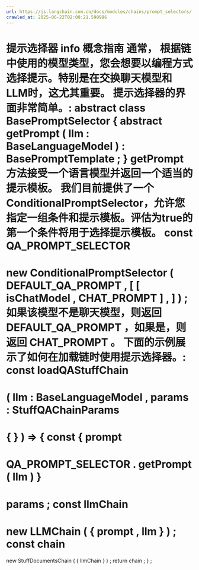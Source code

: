 ```yaml
---
url: https://js.langchain.com.cn/docs/modules/chains/prompt_selectors/
crawled_at: 2025-06-22T02:00:21.590996
---
```


提示选择器
info
概念指南
通常， 根据链中使用的模型类型，您会想要以编程方式选择提示。特别是在交换聊天模型和LLM时，这尤其重要。
提示选择器的界面非常简单。:
abstract
class
BasePromptSelector
{
abstract
getPrompt
(
llm
:
BaseLanguageModel
)
:
BasePromptTemplate
;
}
getPrompt方法接受一个语言模型并返回一个适当的提示模板。
我们目前提供了一个ConditionalPromptSelector，允许您指定一组条件和提示模板。评估为true的第一个条件将用于选择提示模板。
const
QA_PROMPT_SELECTOR
=
new
ConditionalPromptSelector
(
DEFAULT_QA_PROMPT
,
[
[
isChatModel
,
CHAT_PROMPT
]
,
]
)
;
如果该模型不是聊天模型，则返回
DEFAULT_QA_PROMPT
，如果是，则返回
CHAT_PROMPT
。
下面的示例展示了如何在加载链时使用提示选择器。:
const
loadQAStuffChain
=
(
llm
:
BaseLanguageModel
,
params
:
StuffQAChainParams
=
{
}
)
=>
{
const
{
prompt
=
QA_PROMPT_SELECTOR
.
getPrompt
(
llm
)
}
=
params
;
const
llmChain
=
new
LLMChain
(
{
prompt
,
llm
}
)
;
const
chain
=
new
StuffDocumentsChain
(
{
llmChain
}
)
;
return
chain
;
}
;